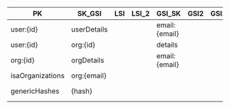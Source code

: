 | PK               | SK_GSI      | LSI | LSI_2 | GSI_SK        | GSI2 | GSI2_SK | ...Attributes  |
| ---------------- | ----------- | --- | ----- | ------------- | ---- | ------- | -------------- |
| user:{id}        | userDetails |     |       | email:{email} |      |         | ...            |
| user:{id}        | org:{id}    |     |       | details       |      |         | ...            |
| org:{id}         | orgDetails  |     |       | email:{email} |      |         | ...            |
| isaOrganizations | org:{email} |     |       |               |      |         | ....           |
| genericHashes    | {hash}      |     |       |               |      |         | ddb_ttl, value |
